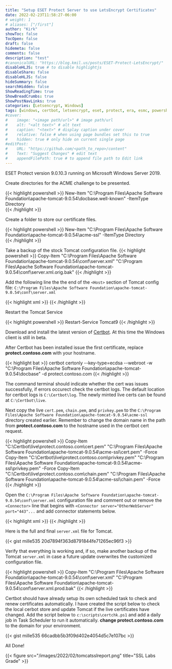 ```yaml
---
title: "Setup ESET Protect Server to use LetsEncrypt Certificates"
date: 2022-02-23T11:58:27-06:00
# weight: 1
# aliases: ["/first"]
author: "Kirk"
showToc: false
TocOpen: false
draft: false
hidemeta: false
comments: false
description: "test"
#canonicalURL: "https://blog.kmil.us/posts/ESET-Protect-LetsEncrypt/"
disableHLJS: true # to disable highlightjs
disableShare: false
disableHLJS: false
hideSummary: false
searchHidden: false
ShowReadingTime: true
ShowBreadCrumbs: true
ShowPostNavLinks: true
categories: [Letsencrypt, Windows]
tags: [windows, certbot, letsencrypt, eset, protect, era, esmc, powershell]
#cover:
#    image: "<image path/url>" # image path/url
#    alt: "<alt text>" # alt text
#    caption: "<text>" # display caption under cover
#    relative: false # when using page bundles set this to true
#    hidden: true # only hide on current single page
#editPost:
#    URL: "https://github.com/<path_to_repo>/content"
#    Text: "Suggest Changes" # edit text
#    appendFilePath: true # to append file path to Edit link
---
```

ESET Protect version 9.0.10.3 running on Microsoft Windows Server 2019. 

Create directories for the ACME challenge to be presented.

{{< highlight powershell >}}
New-Item "C:\Program Files\Apache Software Foundation\apache-tomcat-9.0.54\docbase\.well-known" -ItemType Directory  
{{< /highlight >}}

Create a folder to store our certificate files.

{{< highlight powershell >}}
New-Item "C:\Program Files\Apache Software Foundation\apache-tomcat-9.0.54\acme-ssl" -ItemType Directory  
{{< /highlight >}}

Take a backup of the stock Tomcat configuration file.
{{< highlight powershell >}}
Copy-Item "C:\Program Files\Apache Software Foundation\apache-tomcat-9.0.54\conf\server.xml" "C:\Program Files\Apache Software Foundation\apache-tomcat-9.0.54\conf\server.xml.orig.bak"
{{< /highlight >}}

Add the following line the the end of the `<Host>` section of Tomcat config file: `C:\Program Files\Apache Software Foundation\apache-tomcat-9.0.54\conf\server.xml`

{{< highlight xml >}}
<Context docBase="C:\Program Files\Apache Software Foundation\apache-tomcat-9.0.54\docbase\.well-known" path="/.well-known" />
{{< /highlight >}}

Restart the Tomcat Service

{{< highlight powershell >}}
Restart-Service Tomcat9
{{< /highlight >}}

Download and install the latest version of [Certbot](https://certbot.eff.org). At this time the Windows client is still in beta. 

After Certbot has been installed issue the first certificate, replace **protect.contoso.com** with your hostname. 

{{< highlight bat >}}
certbot certonly --key-type=ecdsa --webroot -w "C:\Program Files\Apache Software Foundation\apache-tomcat-9.0.54\docbase" -d protect.contoso.com
{{< /highlight >}}

The command terminal should indicate whether the cert was issues successfully, if errors occurect check the certbot logs. The default location for certbot logs is `C:\Certbot\log`. The newly minted live certs can be found at `C:\Certbot\live`.

Next copy the live `cert.pem`, `chain.pem`, and `privkey.pem` to the `C:\Program Files\Apache Software Foundation\apache-tomcat-9.0.54\acme-ssl` directory created earlier. Remember to change the domain name in the path from **protect.contoso.com** to the hostname used in the certbot cert request.

{{< highlight powershell >}}
Copy-Item "C:\Certbot\live\protect.contoso.com\cert.pem" "C:\Program Files\Apache Software Foundation\apache-tomcat-9.0.54\acme-ssl\cert.pem" -Force
Copy-Item "C:\Certbot\live\protect.contoso.com\privkey.pem" "C:\Program Files\Apache Software Foundation\apache-tomcat-9.0.54\acme-ssl\privkey.pem" -Force
Copy-Item "C:\Certbot\live\protect.contoso.com\chain.pem" "C:\Program Files\Apache Software Foundation\apache-tomcat-9.0.54\acme-ssl\chain.pem" -Force
{{< /highlight >}}

Open the `C:\Program Files\Apache Software Foundation\apache-tomcat-9.0.54\conf\server.xml` configuration file and comment out or remove the `<Connector>` line that begins with `<Connector server="OtherWebServer" port="443"...` and add connector statements below.

{{< highlight xml >}}
<Connector server="OtherWebServer" port="443" protocol="org.apache.coyote.http11.Http11NioProtocol" maxThreads="150" SSLEnabled="true" secure="true" scheme="https">
    <SSLHostConfig protocols="TLSv1.2,TLSv1.3" honorCipherOrder="true" clientAuth="false" ciphers="TLS_AES_256_GCM_SHA384, TLS_CHACHA20_POLY1305_SHA256, TLS_AES_128_GCM_SHA256, TLS_ECDHE_RSA_WITH_AES_256_GCM_SHA384, TLS_DHE_RSA_WITH_AES_256_GCM_SHA384, TLS_ECDHE_ECDSA_WITH_AES_256_GCM_SHA384, TLS_ECDHE_ECDSA_WITH_AES_128_GCM_SHA256, TLS_ECDHE_RSA_WITH_AES_128_GCM_SHA256, TLS_DHE_RSA_WITH_AES_128_GCM_SHA256, TLS_ECDHE_ECDSA_WITH_CHACHA20_POLY1305_SHA256, TLS_ECDHE_RSA_WITH_CHACHA20_POLY1305_SHA256">
            <Certificate certificateFile="acme-ssl\cert.pem" certificateKeyFile="acme-ssl\privkey.pem" certificateChainFile="acme-ssl\chain.pem" />
    </SSLHostConfig>
</Connector>
{{< /highlight >}}

Here is the full and final `server.xml` file for Tomcat. 

{{< gist mille535 20d7894f363d8791844fe71265ec96f3 >}}

Verify that everything is working and, if so, make another backup of the Tomcat `server.xml` in case a future update overwrites the customized configuration file. 

{{< highlight powershell >}}
Copy-Item "C:\Program Files\Apache Software Foundation\apache-tomcat-9.0.54\conf\server.xml" "C:\Program Files\Apache Software Foundation\apache-tomcat-9.0.54\conf\server.xml.prod.bak"
{{< /highlight >}}

Certbot should have already setup its own scheduled task to check and renew certificates automatically. I have created the script below to check the local cerbot store and update Tomcat if the live certificates have changed. Add the script below to `c:\scripts\certchk.ps1` and add a daily job in Task Scheduler to run it automatically. **change protect.contoso.com** to the domain for your environment. 

{{< gist mille535 66cadbb5b3f09d402e4054d5c7e107bc >}}

All Done!

{{< figure src="/images/2022/02/tomcatsslreport.png" title="SSL Labs Grade" >}}